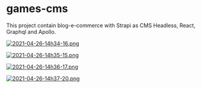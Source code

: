 # games-cms
This project contain blog-e-commerce with Strapi as CMS Headless, React, Graphql and Apollo. 

[![2021-04-26-14h34-16.png](https://i.postimg.cc/rFnC04DS/2021-04-26-14h34-16.png)](https://postimg.cc/dLCTgLm1)

[![2021-04-26-14h35-15.png](https://i.postimg.cc/ydHF4XGz/2021-04-26-14h35-15.png)](https://postimg.cc/wtwtDJHW)

[![2021-04-26-14h36-17.png](https://i.postimg.cc/fbXxrgBK/2021-04-26-14h36-17.png)](https://postimg.cc/rdV0dg60)

[![2021-04-26-14h37-20.png](https://i.postimg.cc/pL3fktYr/2021-04-26-14h37-20.png)](https://postimg.cc/sM9GDqLC)
